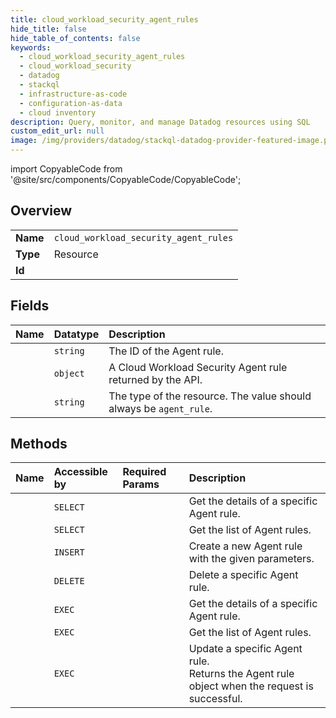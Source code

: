 ```yaml
---
title: cloud_workload_security_agent_rules
hide_title: false
hide_table_of_contents: false
keywords:
  - cloud_workload_security_agent_rules
  - cloud_workload_security
  - datadog    
  - stackql
  - infrastructure-as-code
  - configuration-as-data
  - cloud inventory
description: Query, monitor, and manage Datadog resources using SQL
custom_edit_url: null
image: /img/providers/datadog/stackql-datadog-provider-featured-image.png
---
```


import CopyableCode from '@site/src/components/CopyableCode/CopyableCode';




## Overview
<table><tbody>
<tr><td><b>Name</b></td><td><code>cloud_workload_security_agent_rules</code></td></tr>
<tr><td><b>Type</b></td><td>Resource</td></tr>
<tr><td><b>Id</b></td><td><CopyableCode code="datadog.cloud_workload_security.cloud_workload_security_agent_rules" /></td></tr>
</tbody></table>

## Fields
| Name | Datatype | Description |
|:-----|:---------|:------------|
| <CopyableCode code="id" /> | `string` | The ID of the Agent rule. |
| <CopyableCode code="attributes" /> | `object` | A Cloud Workload Security Agent rule returned by the API. |
| <CopyableCode code="type" /> | `string` | The type of the resource. The value should always be `agent_rule`. |
## Methods
| Name | Accessible by | Required Params | Description |
|:-----|:--------------|:----------------|:------------|
| <CopyableCode code="get_cloud_workload_security_agent_rule" /> | `SELECT` | <CopyableCode code="agent_rule_id, dd_site" /> | Get the details of a specific Agent rule. |
| <CopyableCode code="list_cloud_workload_security_agent_rules" /> | `SELECT` | <CopyableCode code="dd_site" /> | Get the list of Agent rules. |
| <CopyableCode code="create_cloud_workload_security_agent_rule" /> | `INSERT` | <CopyableCode code="data__data, dd_site" /> | Create a new Agent rule with the given parameters. |
| <CopyableCode code="delete_cloud_workload_security_agent_rule" /> | `DELETE` | <CopyableCode code="agent_rule_id, dd_site" /> | Delete a specific Agent rule. |
| <CopyableCode code="_get_cloud_workload_security_agent_rule" /> | `EXEC` | <CopyableCode code="agent_rule_id, dd_site" /> | Get the details of a specific Agent rule. |
| <CopyableCode code="_list_cloud_workload_security_agent_rules" /> | `EXEC` | <CopyableCode code="dd_site" /> | Get the list of Agent rules. |
| <CopyableCode code="update_cloud_workload_security_agent_rule" /> | `EXEC` | <CopyableCode code="agent_rule_id, data__data, dd_site" /> | Update a specific Agent rule.<br />Returns the Agent rule object when the request is successful. |
